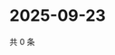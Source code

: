 # 2025-09-23

共 0 条

<!-- BEGIN ZHIHUQUESTIONS -->
<!-- 最后更新时间 Tue Sep 23 2025 04:12:36 GMT+0800 (China Standard Time) -->

<!-- END ZHIHUQUESTIONS -->
